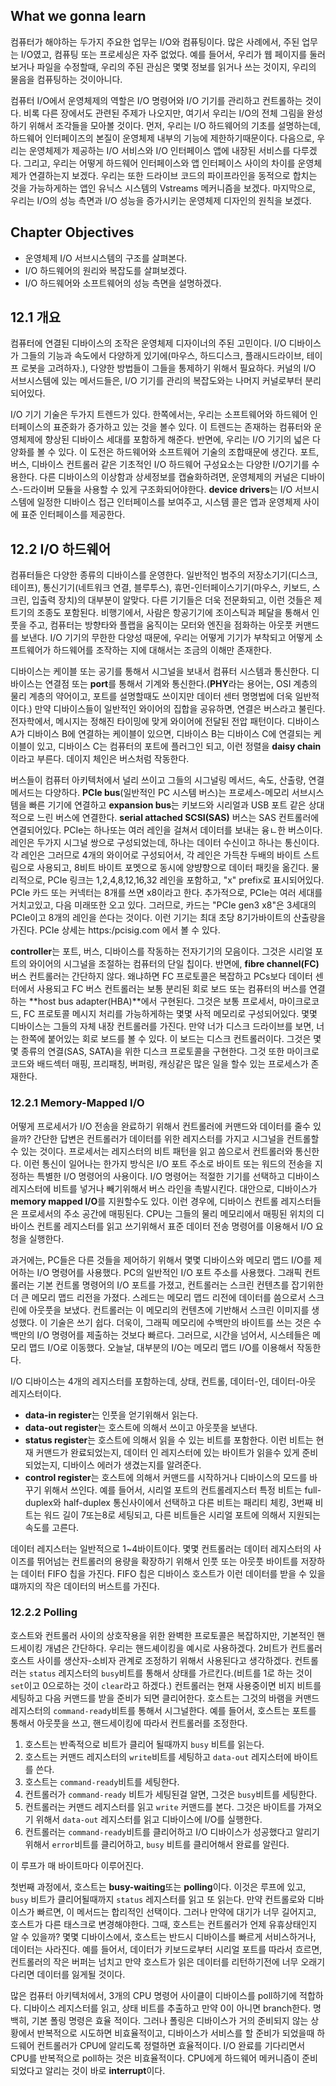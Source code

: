## What we gonna learn

컴퓨터가 해야하는 두가지 주요한 업무는 I/O와 컴퓨팅이다. 많은 사례에서, 주된 업무는 I/O였고, 컴퓨팅 또는 프로세싱은 자주 없었다. 예를 들어서, 우리가 웹 페이지를 둘러보거나 파일을 수정할때, 우리의 주된 관심은 몇몇 정보를 읽거나 쓰는 것이지, 우리의 물음을 컴퓨팅하는 것이아니다.

컴퓨터 I/O에서 운영체제의 역할은 I/O 명령어와 I/O 기기를 관리하고 컨트롤하는 것이다. 비록 다른 장에서도 관련된 주제가 나오지만, 여기서 우리는 I/O의 전체 그림을 완성하기 위해서 조각들을 모아볼 것이다. 먼저, 우리는 I/O 하드웨어의 기초를 설명하는데, 하드웨어 인터페이즈의 본질이 운영체제 내부의 기능에 제한하기때문이다. 다음으로, 우리는 운영체제가 제공하는 I/O 서비스와 I/O 인터페이스 앱에 내장된 서비스를 다루겠다. 그리고, 우리는 어떻게 하드웨어 인터페이스와 앱 인터페이스 사이의 차이를 운영체제가 연결하는지 보겠다. 우리는 또한 드라이브 코드의 파이프라인을 동적으로 합치는 것을 가능하게하는 앱인 유닉스 시스템의 Vstreams 메커니즘을 보겠다. 마지막으로, 우리는 I/O의 성능 측면과 I/O 성능을 증가시키는 운영체제 디자인의 원칙을 보겠다.

## Chapter Objectives

- 운영체제 I/O 서브시스템의 구조를 살펴본다.
- I/O 하드웨어의 원리와 복잡도를 살펴보겠다.
- I/O 하드웨어와 소프트웨어의 성능 측면을 설명하겠다.

## 12.1 개요

컴퓨터에 연결된 디바이스의 조작은 운영체제 디자이너의 주된 고민이다. I/O 디바이스가 그들의 기능과 속도에서 다양하게 있기에(마우스, 하드디스크, 플래시드라이브, 테이프 로봇을 고려하자.), 다양한 방법들이 그들을 통제하기 위해서 필요하다. 커널의 I/O 서브시스템에 있는 메서드들은, I/O 기기를 관리의 복잡도와는 나머지 커널로부터 분리되어있다.

I/O 기기 기술은 두가지 트렌드가 있다. 한쪽에서는, 우리는 소프트웨어와 하드웨어 인터페이스의 표준화가 증가하고 있는 것을 볼수 있다. 이 트렌드는 존재하는 컴퓨터와 운영체제에 향상된 디바이스 세대를 포함하게 해준다. 반면에, 우리는 I/O 기기의 넓은 다양화를 볼 수 있다. 이 도전은 하드웨어와 소프트웨어 기술의 조합때문에 생긴다. 포트, 버스, 디바이스 컨트롤러 같은 기초적인 I/O 하드웨어 구성요소는 다양한 I/O기기를 수용한다. 다른 디바이스의 이상함과 상세정보를 캡슐화하려면, 운영체제의 커널은 디바이스-드라이버 모듈을 사용할 수 있게 구조화되어야한다. **device drivers**는 I/O 서브시스템에 일정한 디바이스 접근 인터페이스를 보여주고, 시스템 콜은 앱과 운영체제 사이에 표준 인터페이스를 제공한다.

## 12.2 I/O 하드웨어

컴퓨터들은 다양한 종류의 디바이스를 운영한다. 일반적인 범주의 저장소기기(디스크, 테이프), 통신기기(네트워크 연결, 블루투스), 휴먼-인터페이스기기(마우스, 키보드, 스크린, 입출력 장치)의 대부분이 알맞다. 다른 기기들은 더욱 전문화되고, 이런 것들은 제트기의 조종도 포함된다. 비행기에서, 사람은 항공기기에 조이스틱과 페달을 통해서 인풋을 주고, 컴퓨터는 방향타와 플랩을 움직이는 모터와 엔진을 점화하는 아웃풋 커맨드를 보낸다. I/O 기기의 무한한 다양성 때문에, 우리는 어떻게 기기가 부착되고 어떻게 소프트웨어가 하드웨어를 조작하는 지에 대해서는 조금의 이해만 존재한다.

디바이스는 케이블 또는 공기를 통해서 시그널을 보내서 컴퓨터 시스템과 통신한다. 디바이스는 연결점 또는 **port**를 통해서 기계와 통신한다.(**PHY**라는 용어는, OSI 계층의 물리 계층의 약어이고, 포트를 설명할때도 쓰이지만 데이터 센터 명명법에 더욱 일반적이다.) 만약 디바이스들이 일반적인 와이어의 집합을 공유하면, 연결은 버스라고 불린다. 전자학에서, 메시지는 정해진 타이밍에 맞게 와이어에 전달된 전압 패턴이다. 디바이스 A가 디바이스 B에 연결하는 케이블이 있으면, 디바이스 B는 디바이스 C에 연결되는 케이블이 있고, 디바이스 C는 컴퓨터의 포트에 플러그인 되고, 이런 정렬을 **daisy chain**이라고 부른다. 데이지 체인은 버스처럼 작동한다.

버스들이 컴퓨터 아키텍처에서 널리 쓰이고 그들의 시그널링 메서드, 속도, 산출량, 연결 메서드는 다양하다. **PCIe bus**(일반적인 PC 시스템 버스)는 프로세스-메모리 서브시스템을 빠른 기기에 연결하고 **expansion bus**는 키보드와 시리얼과 USB 포트 같은 상대적으로 느린 버스에 연결한다. **serial attached SCSI(SAS)** 버스는 SAS 컨트롤러에 연결되어있다. PCIe는 하나또는 여러 레인을 걸쳐서 데이터를 보내는 융ㄴ한 버스이다. 레인은 두가지 시그널 쌍으로 구성되었는데, 하나는 데이터 수신이고 하나는 통신이다. 각 레인은 그러므로 4개의 와이어로 구성되어서, 각 레인은 가득찬 두배의 바이트 스트림으로 사용되고, 8비트 바이트 포멧으로 동시에 양뱡향으로 데이터 패킷을 옮긴다. 물리적으로, PCIe 링크는 1,2,4,8,12,16,32 레인을 포함하고, "x" prefix로 표시되어있다. PCIe 카드 또는 커넥터는 8개를 쓰면 x8이라고 한다. 추가적으로, PCIe는 여러 세대를 거치고있고, 다음 미래또한 오고 있다. 그러므로, 카드는 "PCIe gen3 x8"은 3세대의 PCIe이고 8개의 레인을 쓴다는 것이다. 이런 기기는 최대 초당 8기가바이트의 산출량을 가진다. PCIe 상세는 https:/pcisig.com 에서 볼 수 있다.

**controller**는 포트, 버스, 디바이스를 작동하는 전자기기의 모음이다. 그것은 시리얼 포트의 와이어의 시그널을 조절하는 컴퓨터의 단일 칩이다. 반면에, **fibre channel(FC)** 버스 컨트롤러는 간단하지 않다. 왜냐하면 FC 프로토콜은 복잡하고 PCs보다 데이터 센터에서 사용되고 FC 버스 컨트롤러는 보통 분리된 회로 보드 또는 컴퓨터의 버스를 연결하는 **host bus adapter(HBA)**에서 구현된다. 그것은 보통 프로세서, 마이크로코드, FC 프로토콜 메시지 처리를 가능하게하는 몇몇 사적 메모리로 구성되어있다. 몇몇 디바이스는 그들의 자체 내장 컨트롤러를 가진다. 만약 너가 디스크 드라이브를 보면, 너는 한쪽에 붙어있는 회로 보드를 볼 수 있다. 이 보드는 디스크 컨트롤러이다. 그것은 몇몇 종류의 연결(SAS, SATA)을 위한 디스크 프로토콜을 구현한다. 그것 또한 마이크로코드와 배드섹터 매핑, 프리패칭, 버퍼링, 캐싱같은 많은 일을 할수 있는 프로세스가 존재한다.

### 12.2.1 Memory-Mapped I/O

어떻게 프로세서가 I/O 전송을 완료하기 위해서 컨트롤러에 커맨드와 데이터를 줄수 있을까? 간단한 답변은 컨트롤러가 데이터를 위한 레지스터를 가지고 시그널을 컨트롤할 수 있는 것이다. 프로세서는 레지스터의 비트 패턴을 읽고 씀으로서 컨트롤러와 통신한다. 이런 통신이 일어나는 한가지 방식은 I/O 포트 주소로 바이트 또는 워드의 전송을 지정하는 특별한 I/O 명령어의 사용이다. I/O 명령어는 적절한 기기를 선택하고 디바이스 레지스터에 비트를 넣거나 빼기위해서 버스 라인을 촉발시킨다. 대안으로, 디바이스가 **memory mapped I/O**를 지원할수도 있다. 이런 경우에, 디바이스 컨트롤 레지스터들은 프로세서의 주소 공간에 매핑된다. CPU는 그들의 물리 메모리에서 매핑된 위치의 디바이스 컨트롤 레지스터를 읽고 쓰기위해서 표준 데이터 전송 명령어를 이용해서 I/O 요청을 실행한다.

과거에는, PC들은 다른 것들을 제어하기 위해서 몇몇 디바이스와 메모리 맵드 I/O를 제어하는 I/O 명령어를 사용했다. PC의 일반적인 I/O 포트 주소를 사용했다. 그래픽 컨트롤러는 기본 컨트롤 명령어의 I/O 포트를 가졌고, 컨트롤러는 스크린 컨텐츠를 잡기위한 더 큰 메모리 맵드 리전을 가졌다. 스레드는 메모리 맵드 리전에 데이터를 씀으로서 스크린에 아웃풋을 보냈다. 컨트롤러는 이 메모리의 컨텐츠에 기반해서 스크린 이미지를 생성했다. 이 기술은 쓰기 쉽다. 더욱이, 그래픽 메모리에 수백만의 바이트를 쓰는 것은 수백만의 I/O 명령어를 제출하는 것보다 빠르다. 그러므로, 시간을 넘어서, 시스테들은 메모리 맵드 I/O로 이동했다. 오늘날, 대부분의 I/O는 메모리 맵드 I/O를 이용해서 작동한다.

I/O 디바이스는 4개의 레지스터를 포함하는데, 상태, 컨트롤, 데이터-인, 데이터-아웃 레지스터이다.
- **data-in register**는 인풋을 얻기위해서 읽는다.
- **data-out register**는 호스트에 의해서 쓰이고 아웃풋을 보낸다.
- **status register**는 호스트에 의해서 읽을 수 있는 비트를 포함한다. 이런 비트는 현재 커맨드가 완료되었는지, 데이터 인 레지스터에 있는 바이트가 읽을수 있게 준비되었는지, 디바이스 에러가 생겼는지를 알려준다.
- **control register**는 호스트에 의해서 커맨드를 시작하거나 디바이스의 모드를 바꾸기 위해서 쓰인다. 예를 들어서, 시리얼 포트의 컨트롤레지스터 특정 비트는 full-duplex와 half-duplex 통신사이에서 선택하고 다른 비트는 패리티 체킹, 3번째 비트는 워드 길이 7또는8로 세팅되고, 다른 비트들은 시리얼 포트에 의해서 지원되는 속도를 고른다.

데이터 레지스터는 일반적으로 1~4바이트이다. 몇몇 컨트롤러는 데이터 레지스터의 사이즈를 뛰어넘는 컨트롤러의 용량을 확장하기 위해서 인풋 또는 아웃풋 바이트를 저장하는 데이터 FIFO 칩을 가진다. FIFO 칩은 디바이스 호스트가 이런 데이터를 받을 수 있을떄까지의 작은 데이터의 버스트를 가진다.

### 12.2.2 Polling

호스트와 컨트롤러 사이의 상호작용을 위한 완벽한 프로토콜은 복잡하지만, 기본적인 핸드세이킹 개념은 간단하다. 우리는 핸드셰이킹을 예시로 사용하겠다. 2비트가 컨트롤러 호스트 사이를 생산자-소비자 관계로 조정하기 위해서 사용된다고 생각하겠다. 컨트롤러는 `status` 레지스터의 `busy`비트를 통해서 상태를 가르킨다.(비트를 1로 하는 것이 `set`이고 0으로하는 것이 `clear`라고 하겠다.) 컨트롤러는 현재 사용중이면 비지 비트를 세팅하고 다음 커맨드를 받을 준비가 되면 클리어한다. 호스트는 그것의 바램을 커맨드 레지스터의 `command-ready`비트를 통해서 시그널한다. 예를 들어서, 호스트는 포트를 통해서 아웃풋을 쓰고, 핸드세이킹에 따라서 컨트롤러를 조정한다.

1. 호스트는 반족적으로 비트가 클리어 될때까지 `busy` 비트를 읽는다.
2. 호스트는 커맨드 레지스터의 `write`비트를 세팅하고 `data-out` 레지스터에 바이트를 쓴다.
3. 호스트는 `command-ready`비트를 세팅한다.
4. 컨트롤러가 `command-ready` 비트가 세팅된걸 알면, 그것은 `busy`비트를 세팅한다.
5. 컨트롤러는 커맨드 레지스터를 읽고 `write` 커맨드를 본다. 그것은 바이트를 가져오기 위해서 `data-out` 레지스터를 읽고 디바이스에 I/O를 실행한다.
6. 컨트롤러는 `command-ready`비트를 클리어하고 I/O 디바이스가 성공했다고 알리기 위해서 `error`비트를 클리어하고, `busy` 비트를 클리어해서 완료를 알린다.

이 루프가 매 바이트마다 이루어진다.

첫번째 과정에서, 호스트는 **busy-waiting**또는 **polling**이다. 이것은 루프에 있고, `busy` 비트가 클리어될때까지 `status` 레지스터를 읽고 또 읽는다. 만약 컨트롤로와 디바이스가 빠르면, 이 메서드는 합리적인 선택이다. 그러나 만약에 대기가 너무 길어지고, 호스트가 다른 태스크로 변경해야한다. 그때, 호스트는 컨트롤러가 언제 유휴상태인지 알 수 있을까? 몇몇 디바이스에서, 호스트는 반드시 디바이스를 빠르게 서비스하거나, 데이터는 사라진다. 예를 들어서, 데이터가 키보드로부터 시리얼 포트를 따라서 흐르면, 컨트롤러의 작은 버퍼는 넘치고 만약 호스트가 읽은 데이터를 리턴하기전에 너무 오래기다리면 데이터를 잃게될 것이다. 

많은 컴퓨터 아키텍처에서, 3개의 CPU 명령어 사이클이 디바이스를 poll하기에 적합하다. 디바이스 레지스터를 읽고, 상태 비트를 추출하고 만약 0이 아니면 branch한다. 명백히, 기본 폴링 명령은 효율 적이다. 그러나 폴링은 디바이스가 거의 준비되지 않는 상황에서 반복적으로 시도하면 비효율적이고, 디바이스가 서비스를 할 준비가 되었을때 하드웨어 컨트롤러가 CPU에 알리도록 정렬하면 효율적이다. I/O 완료를 기다리면서 CPU를 반복적으로 poll하는 것은 비효율적이다. CPU에게 하드웨어 메커니즘이 준비되었다고 알리는 것이 바로 **interrupt**이다.